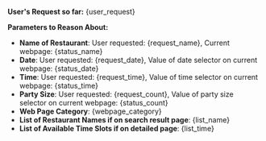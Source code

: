 **User's Request so far:**
{user_request}

**Parameters to Reason About:**
- **Name of Restaurant**: User requested: {request_name}, Current webpage: {status_name}
- **Date**: User requested: {request_date}, Value of date selector on current webpage: {status_date}
- **Time**: User requested: {request_time}, Value of time selector on current webpage: {status_time}
- **Party Size**: User requested: {request_count}, Value of party size selector on current webpage: {status_count}
- **Web Page Category**: {webpage_category}
- **List of Restaurant Names if on search result page**: {list_name}
- **List of Available Time Slots if on detailed page**: {list_time}
